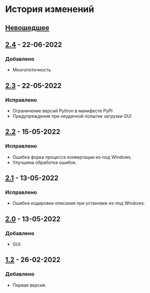 # История изменений

## [Невошедшее]

## [2.4] - 22-06-2022
### Добавлено
- Многопоточность

## [2.3] - 22-05-2022
### Исправлено
- Ограничение версий Python в манифесте PyPI
- Предупреждение при неудачной попытке загрузки GUI

## [2.2] - 15-05-2022
### Исправлено
- Ошибка форка процесса конвертации из-под Windows.
- Улучшена обработка ошибок.

## [2.1] - 13-05-2022
### Исправлено
- Ошибка кодировки описания при установке из-под Windows.

## [2.0] - 13-05-2022
### Добавлено
- GUI.

## [1.2] - 26-02-2022
### Добавлено
- Первая версия.


[Невошедшее]: https://github.com/interlark/qdc-converter/compare/v2.4...HEAD
[2.4]: https://github.com/interlark/qdc-converter/compare/v2.3...v2.4
[2.3]: https://github.com/interlark/qdc-converter/compare/v2.2...v2.3
[2.2]: https://github.com/interlark/qdc-converter/compare/v2.1...v2.2
[2.1]: https://github.com/interlark/qdc-converter/compare/v2.0...v2.1
[2.0]: https://github.com/interlark/qdc-converter/compare/v1.2...v2.0
[1.2]: https://github.com/interlark/qdc-converter/releases/tag/v1.2

